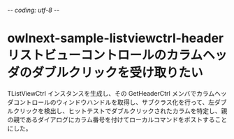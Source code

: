 -*- coding: utf-8 -*-

# owlnext-sample-listviewctrl-header リストビューコントロールのカラムヘッダのダブルクリックを受け取りたい

TListViewCtrl インスタンスを生成し、その GetHeaderCtrl メンバでカラムヘッダコントロールのウィンドウハンドルを取得し、サブクラス化を行って、左ダブルクリックを検出し、ヒットテストでダブルクリックされたカラムを特定し、親の親であるダイアログにカラム番号を付けてローカルコマンドをポストすることにした。
